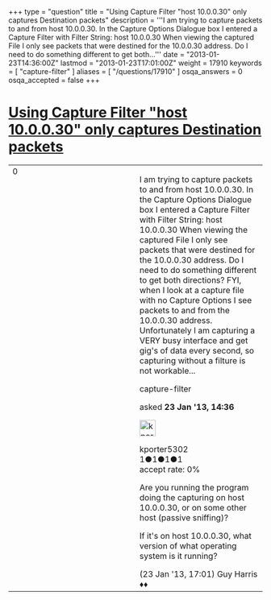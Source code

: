 +++
type = "question"
title = "Using Capture Filter &quot;host 10.0.0.30&quot; only captures Destination packets"
description = '''I am trying to capture packets to and from host 10.0.0.30. In the Capture Options Dialogue box I entered a Capture Filter with Filter String: host 10.0.0.30 When viewing the captured File I only see packets that were destined for the 10.0.0.30 address. Do I need to do something different to get both...'''
date = "2013-01-23T14:36:00Z"
lastmod = "2013-01-23T17:01:00Z"
weight = 17910
keywords = [ "capture-filter" ]
aliases = [ "/questions/17910" ]
osqa_answers = 0
osqa_accepted = false
+++

<div class="headNormal">

# [Using Capture Filter "host 10.0.0.30" only captures Destination packets](/questions/17910/using-capture-filter-host-100030-only-captures-destination-packets)

</div>

<div id="main-body">

<div id="askform">

<table id="question-table" style="width:100%;"><colgroup><col style="width: 50%" /><col style="width: 50%" /></colgroup><tbody><tr class="odd"><td style="width: 30px; vertical-align: top"><div class="vote-buttons"><span id="post-17910-upvote" class="ajax-command post-vote up" rel="nofollow" title="I like this post (click again to cancel)"> </span><div id="post-17910-score" class="post-score" title="current number of votes">0</div><span id="post-17910-downvote" class="ajax-command post-vote down" rel="nofollow" title="I dont like this post (click again to cancel)"> </span> <span id="favorite-mark" class="ajax-command favorite-mark" rel="nofollow" title="mark/unmark this question as favorite (click again to cancel)"> </span><div id="favorite-count" class="favorite-count"></div></div></td><td><div id="item-right"><div class="question-body"><p>I am trying to capture packets to and from host 10.0.0.30. In the Capture Options Dialogue box I entered a Capture Filter with Filter String: host 10.0.0.30 When viewing the captured File I only see packets that were destined for the 10.0.0.30 address. Do I need to do something different to get both directions? FYI, when I look at a capture file with no Capture Options I see packets to and from the 10.0.0.30 address. Unfortunately I am capturing a VERY busy interface and get gig's of data every second, so capturing without a filture is not workable...</p></div><div id="question-tags" class="tags-container tags"><span class="post-tag tag-link-capture-filter" rel="tag" title="see questions tagged &#39;capture-filter&#39;">capture-filter</span></div><div id="question-controls" class="post-controls"></div><div class="post-update-info-container"><div class="post-update-info post-update-info-user"><p>asked <strong>23 Jan '13, 14:36</strong></p><img src="https://secure.gravatar.com/avatar/96db258782e6cacce6404f536ec2906e?s=32&amp;d=identicon&amp;r=g" class="gravatar" width="32" height="32" alt="kporter5302&#39;s gravatar image" /><p><span>kporter5302</span><br />
<span class="score" title="1 reputation points">1</span><span title="1 badges"><span class="badge1">●</span><span class="badgecount">1</span></span><span title="1 badges"><span class="silver">●</span><span class="badgecount">1</span></span><span title="1 badges"><span class="bronze">●</span><span class="badgecount">1</span></span><br />
<span class="accept_rate" title="Rate of the user&#39;s accepted answers">accept rate:</span> <span title="kporter5302 has no accepted answers">0%</span></p></div></div><div id="comments-container-17910" class="comments-container"><span id="17914"></span><div id="comment-17914" class="comment"><div id="post-17914-score" class="comment-score"></div><div class="comment-text"><p>Are you running the program doing the capturing on host 10.0.0.30, or on some other host (passive sniffing)?</p><p>If it's on host 10.0.0.30, what version of what operating system is it running?</p></div><div id="comment-17914-info" class="comment-info"><span class="comment-age">(23 Jan '13, 17:01)</span> <span class="comment-user userinfo">Guy Harris ♦♦</span></div></div></div><div id="comment-tools-17910" class="comment-tools"></div><div class="clear"></div><div id="comment-17910-form-container" class="comment-form-container"></div><div class="clear"></div></div></td></tr></tbody></table>

</div>

</div>

